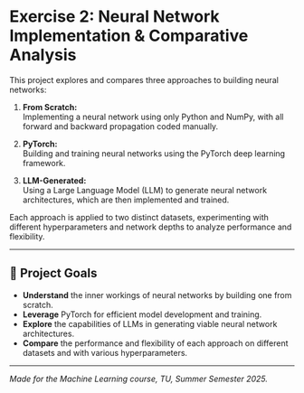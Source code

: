 # Exercise 2: Neural Network Implementation & Comparative Analysis

This project explores and compares three approaches to building neural networks:

1. **From Scratch:**  
   Implementing a neural network using only Python and NumPy, with all forward and backward propagation coded manually.

2. **PyTorch:**  
   Building and training neural networks using the PyTorch deep learning framework.

3. **LLM-Generated:**  
   Using a Large Language Model (LLM) to generate neural network architectures, which are then implemented and trained.

Each approach is applied to two distinct datasets, experimenting with different hyperparameters and network depths to analyze performance and flexibility.

---

## 📝 Project Goals

- **Understand** the inner workings of neural networks by building one from scratch.
- **Leverage** PyTorch for efficient model development and training.
- **Explore** the capabilities of LLMs in generating viable neural network architectures.
- **Compare** the performance and flexibility of each approach on different datasets and with various hyperparameters.

---

*Made for the Machine Learning course, TU, Summer Semester 2025.*